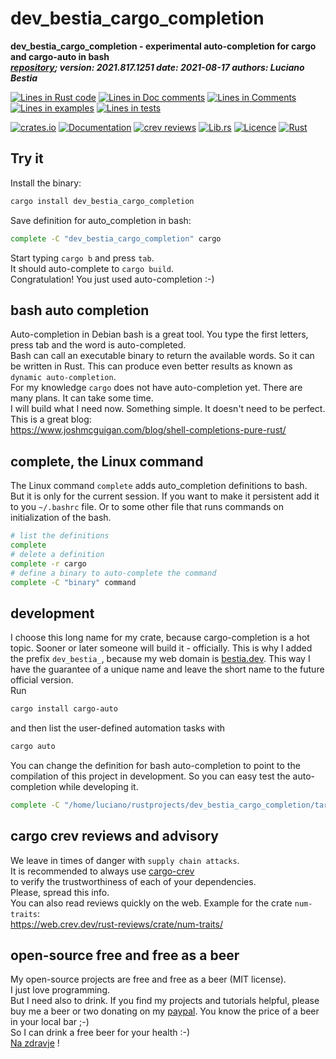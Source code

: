 [comment]: # (auto_md_to_doc_comments segment start A)

# dev_bestia_cargo_completion  

[comment]: # (auto_cargo_toml_to_md start)

**dev_bestia_cargo_completion - experimental auto-completion for cargo and cargo-auto in bash**  
***[repository](https://github.com/LucianoBestia/dev_bestia_cargo_completion); version: 2021.817.1251  date: 2021-08-17 authors: Luciano Bestia***  

[comment]: # (auto_cargo_toml_to_md end)

[comment]: # (auto_lines_of_code start)
[![Lines in Rust code](https://img.shields.io/badge/Lines_in_Rust-50-green.svg)](https://github.com/LucianoBestia/dev_bestia_cargo_completion/)
[![Lines in Doc comments](https://img.shields.io/badge/Lines_in_Doc_comments-93-blue.svg)](https://github.com/LucianoBestia/dev_bestia_cargo_completion/)
[![Lines in Comments](https://img.shields.io/badge/Lines_in_comments-18-purple.svg)](https://github.com/LucianoBestia/dev_bestia_cargo_completion/)
[![Lines in examples](https://img.shields.io/badge/Lines_in_examples-0-yellow.svg)](https://github.com/LucianoBestia/dev_bestia_cargo_completion/)
[![Lines in tests](https://img.shields.io/badge/Lines_in_tests-0-orange.svg)](https://github.com/LucianoBestia/dev_bestia_cargo_completion/)

[comment]: # (auto_lines_of_code end)

[![crates.io](https://img.shields.io/crates/v/dev_bestia_cargo_completion.svg)](https://crates.io/crates/dev_bestia_cargo_completion) [![Documentation](https://docs.rs/dev_bestia_cargo_completion/badge.svg)](https://docs.rs/dev_bestia_cargo_completion/) [![crev reviews](https://web.crev.dev/rust-reviews/badge/crev_count/dev_bestia_cargo_completion.svg)](https://web.crev.dev/rust-reviews/crate/dev_bestia_cargo_completion/) [![Lib.rs](https://img.shields.io/badge/Lib.rs-rust-orange.svg)](https://lib.rs/crates/dev_bestia_cargo_completion/) [![Licence](https://img.shields.io/badge/license-MIT-blue.svg)](https://github.com/LucianoBestia/dev_bestia_cargo_completion/blob/master/LICENSE) [![Rust](https://github.com/LucianoBestia/dev_bestia_cargo_completion/workflows/RustAction/badge.svg)](https://github.com/LucianoBestia/dev_bestia_cargo_completion/)  

## Try it

Install the binary:

```bash
cargo install dev_bestia_cargo_completion
```

Save definition for auto_completion in bash:

```bash
complete -C "dev_bestia_cargo_completion" cargo
```

Start typing `cargo b` and press `tab`.  
It should auto-complete to `cargo build`.  
Congratulation! You just used auto-completion :-)  

## bash auto completion

Auto-completion in Debian bash is a great tool. You type the first letters, press tab and the word is auto-completed.  
Bash can call an executable binary to return the available words. So it can be written in Rust. This can produce even better results as known as `dynamic auto-completion`.  
For my knowledge `cargo` does not have auto-completion yet. There are many plans. It can take some time.  
I will build what I need now. Something simple. It doesn't need to be perfect.  
This is a great blog:  
<https://www.joshmcguigan.com/blog/shell-completions-pure-rust/>

## complete, the Linux command

The Linux command `complete` adds auto_completion definitions to bash.  
But it is only for the current session. If you want to make it persistent add it to you `~/.bashrc` file. Or to some other file that runs commands on initialization of the bash.  

```bash
# list the definitions
complete
# delete a definition
complete -r cargo
# define a binary to auto-complete the command
complete -C "binary" command
```

## development

I choose this long name for my crate, because cargo-completion is a hot topic. Sooner or later someone will build it - officially. This is why I added the prefix `dev_bestia_`, because my web domain is [bestia.dev](https://bestia.dev). This way I have the guarantee of a unique name and leave the short name to the future official version.  
Run

```bash
cargo install cargo-auto
```

and then list the user-defined automation tasks with

```bash
cargo auto
```  

You can change the definition for bash auto-completion to point to the compilation of this project in development. So you can easy test the auto-completion while developing it.

```bash
complete -C "/home/luciano/rustprojects/dev_bestia_cargo_completion/target/debug/dev_bestia_cargo_completion" cargo
```


## cargo crev reviews and advisory

We leave in times of danger with `supply chain attacks`.  
It is recommended to always use [cargo-crev](https://github.com/crev-dev/cargo-crev)  
to verify the trustworthiness of each of your dependencies.  
Please, spread this info.  
You can also read reviews quickly on the web. Example for the crate `num-traits`:  
<https://web.crev.dev/rust-reviews/crate/num-traits/>  

## open-source free and free as a beer

My open-source projects are free and free as a beer (MIT license).  
I just love programming.  
But I need also to drink. If you find my projects and tutorials helpful, please buy me a beer or two donating on my [paypal](https://www.paypal.com/paypalme/LucianoBestia). You know the price of a beer in your local bar ;-)  
So I can drink a free beer for your health :-)  
[Na zdravje](https://translate.google.com/?hl=en&sl=sl&tl=en&text=Na%20zdravje&op=translate) !

[comment]: # (auto_md_to_doc_comments segment end A)
